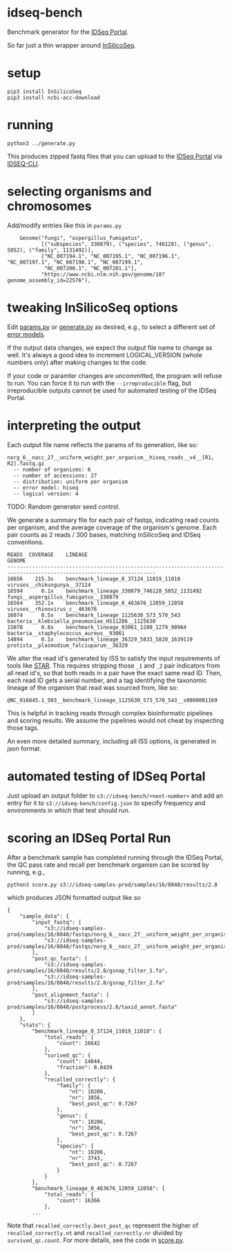 # idseq-bench
Benchmark generator for the [IDSeq Portal](https://idseq.net).

So far just a thin wrapper around [InSilicoSeq](https://insilicoseq.readthedocs.io/en/latest/).

# setup
```
pip3 install InSilicoSeq
pip3 install ncbi-acc-download
```

# running
```
python3 ../generate.py
```

This produces zipped fastq files that you can upload to the [IDSeq Portal](https://idseq.net) via [IDSEQ-CLI](https://github.com/chanzuckerberg/idseq-cli).

# selecting organisms and chromosomes
Add/modify entries like this in `params.py`
```
    Genome("fungi", "aspergillus_fumigatus",
           [("subspecies", 330879), ("species", 746128), ("genus", 5052), ("family", 1131492)],
           ["NC_007194.1", "NC_007195.1", "NC_007196.1", "NC_007197.1", "NC_007198.1", "NC_007199.1",
            "NC_007200.1", "NC_007201.1"],
           "https://www.ncbi.nlm.nih.gov/genome/18?genome_assembly_id=22576"),
```

# tweaking InSilicoSeq options
Edit [params.py](params.py) or [generate.py](generate.py) as desired, e.g., to select a different set of [error models](https://insilicoseq.readthedocs.io/en/latest/iss/model.html).

If the output data changes, we expect the output file name to change as well.  It's always a good idea to increment
LOGICAL_VERSION (whole numbers only) after making changes to the code.

If your code or paramter changes are uncommitted, the program will refuse to run.   You can force it to run with the `--irreproducible` flag, but irreproducible outputs cannot be used for automated testing of the IDSeq Portal.

# interpreting the output
Each output file name reflects the params of its generation, like so:
```
norg_6__nacc_27__uniform_weight_per_organism__hiseq_reads__v4__[R1, R2].fastq.gz
  -- number of organisms: 6
  -- number of accessions: 27
  -- distribution: uniform per organism
  -- error model: hiseq
  -- logical version: 4
```
TODO:  Random generator seed control.

We generate a summary file for each pair of fastqs, indicating read counts per organism,
and the average coverage of the organism's genome.  Each pair counts as 2 reads / 300 bases,
matching InSilicoSeq and IDSeq conventions.
```
READS  COVERAGE    LINEAGE                                          GENOME
----------------------------------------------------------------------------------------------------------------------
16656    215.3x    benchmark_lineage_0_37124_11019_11018            viruses__chikungunya__37124
16594      0.1x    benchmark_lineage_330879_746128_5052_1131492     fungi__aspergillus_fumigatus__330879
16564    352.1x    benchmark_lineage_0_463676_12059_12058           viruses__rhinovirus_c__463676
16074      0.5x    benchmark_lineage_1125630_573_570_543            bacteria__klebsiella_pneumoniae_HS11286__1125630
15078      0.8x    benchmark_lineage_93061_1280_1279_90964          bacteria__staphylococcus_aureus__93061
14894      0.1x    benchmark_lineage_36329_5833_5820_1639119        protista__plasmodium_falciuparum__36329
```
We alter the read id's generated by ISS to satisfy the input requirements of tools like [STAR](https://github.com/alexdobin/STAR).
This requires stripping those `_1` and `_2` pair indicators from all read id's, so that both reads in a pair have the exact same
read ID.  Then, each read ID gets a serial number, and a tag identifying the taxonomic lineage of the organism
that read was sourced from, like so:
```
@NC_016845.1_503__benchmark_lineage_1125630_573_570_543__s0000001169
```
This is helpful in tracking reads through complex bioinformatic pipelines and
scoring results.  We assume the pipelines would not cheat by inspecting those tags.

An even more detailed summary, including all ISS options, is generated in json format.

# automated testing of IDSeq Portal

Just upload an output folder to `s3://idseq-bench/<next-number>` and add
an entry for it to `s3://idseq-bench/config.json` to specify frequency and environments in which that test should run.

# scoring an IDSeq Portal Run

After a benchmark sample has completed running through the IDSeq Portal, the QC pass rate and recall per benchmark organism can be scored by running, e.g.,
```
python3 score.py s3://idseq-samples-prod/samples/16/8848/results/2.8
```
which produces JSON formatted output like so
```
{
    "sample_data": {
        "input_fastq": [
            "s3://idseq-samples-prod/samples/16/8848/fastqs/norg_6__nacc_27__uniform_weight_per_organism__hiseq_reads__v4__R1.fastq.gz",
            "s3://idseq-samples-prod/samples/16/8848/fastqs/norg_6__nacc_27__uniform_weight_per_organism__hiseq_reads__v4__R2.fastq.gz"
        ],
        "post_qc_fasta": [
            "s3://idseq-samples-prod/samples/16/8848/results/2.8/gsnap_filter_1.fa",
            "s3://idseq-samples-prod/samples/16/8848/results/2.8/gsnap_filter_2.fa"
        ],
        "post_alignment_fasta": [
            "s3://idseq-samples-prod/samples/16/8848/postprocess/2.8/taxid_annot.fasta"
        ]
    },
    "stats": {
        "benchmark_lineage_0_37124_11019_11018": {
            "total_reads": {
                "count": 16642
            },
            "surived_qc": {
                "count": 14044,
                "fraction": 0.8439
            },
            "recalled_correctly": {
                "family": {
                    "nt": 10206,
                    "nr": 3856,
                    "best_post_qc": 0.7267
                },
                "genus": {
                    "nt": 10206,
                    "nr": 3856,
                    "best_post_qc": 0.7267
                },
                "species": {
                    "nt": 10206,
                    "nr": 3743,
                    "best_post_qc": 0.7267
                }
            }
        },
        "benchmark_lineage_0_463676_12059_12058": {
            "total_reads": {
                "count": 16366
            },
        ...
```
Note that `recalled_correctly.best_post_qc` represent the higher of `recalled_correctly.nt` and `recalled_correctly.nr` divided by `survived_qc.count`.  For more details, see the code in [score.py](score.py).
